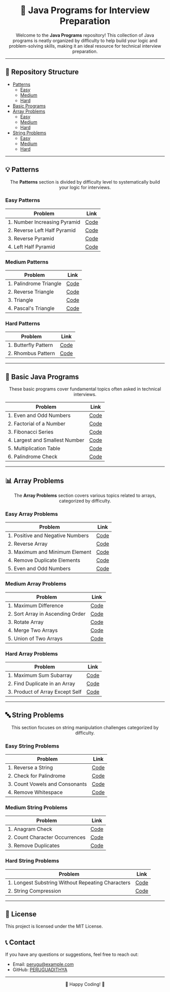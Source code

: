 <h1 align="center">🚀 Java Programs for Interview Preparation</h1>

<p align="center">
  Welcome to the <strong>Java Programs</strong> repository! This collection of Java programs is neatly organized by difficulty to help build your logic and problem-solving skills, making it an ideal resource for technical interview preparation.
</p>

---

<h2>📂 Repository Structure</h2>

<ul>
  <li><a href="#patterns">Patterns</a>
    <ul>
      <li><a href="#easy-patterns">Easy</a></li>
      <li><a href="#medium-patterns">Medium</a></li>
      <li><a href="#hard-patterns">Hard</a></li>
    </ul>
  </li>
  <li><a href="#basic-programs">Basic Programs</a></li>
  <li><a href="#array-problems">Array Problems</a>
    <ul>
      <li><a href="#easy-array-problems">Easy</a></li>
      <li><a href="#medium-array-problems">Medium</a></li>
      <li><a href="#hard-array-problems">Hard</a></li>
    </ul>
  </li>
  <li><a href="#string-problems">String Problems</a>
    <ul>
      <li><a href="#easy-string-problems">Easy</a></li>
      <li><a href="#medium-string-problems">Medium</a></li>
      <li><a href="#hard-string-problems">Hard</a></li>
    </ul>
  </li>
</ul>

---

<h2>💡 Patterns</h2>

<p align="center">The <strong>Patterns</strong> section is divided by difficulty level to systematically build your logic for interviews.</p>

<h3 id="easy-patterns">Easy Patterns</h3>
<table align="center">
  <thead>
    <tr>
      <th>Problem</th>
      <th>Link</th>
    </tr>
  </thead>
  <tbody>
    <tr>
      <td>1. Number Increasing Pyramid</td>
      <td><a href="https://github.com/PERUGUADITHYA/JavaPrograms/blob/main/Patterns/Easy/NumberIncreasingPyramid.java">Code</a></td>
    </tr>
    <tr>
      <td>2. Reverse Left Half Pyramid</td>
      <td><a href="https://github.com/PERUGUADITHYA/JavaPrograms/blob/main/Patterns/Easy/ReverseLeftHalfPyramid.java">Code</a></td>
    </tr>
    <tr>
      <td>3. Reverse Pyramid</td>
      <td><a href="https://github.com/PERUGUADITHYA/JavaPrograms/blob/main/Patterns/Easy/ReversePyramid.java">Code</a></td>
    </tr>
    <tr>
      <td>4. Left Half Pyramid</td>
      <td><a href="https://github.com/PERUGUADITHYA/JavaPrograms/blob/main/Patterns/Easy/leftHalfPyramid.java">Code</a></td>
    </tr>
  </tbody>
</table>

<h3 id="medium-patterns">Medium Patterns</h3>
<table align="center">
  <thead>
    <tr>
      <th>Problem</th>
      <th>Link</th>
    </tr>
  </thead>
  <tbody>
    <tr>
      <td>1. Palindrome Triangle</td>
      <td><a href="https://github.com/PERUGUADITHYA/JavaPrograms/blob/main/Patterns/Medium/PalindromeTriangle.java">Code</a></td>
    </tr>
    <tr>
      <td>2. Reverse Triangle</td>
      <td><a href="https://github.com/PERUGUADITHYA/JavaPrograms/blob/main/Patterns/Medium/ReverseTriangle.java">Code</a></td>
    </tr>
    <tr>
      <td>3. Triangle</td>
      <td><a href="https://github.com/PERUGUADITHYA/JavaPrograms/blob/main/Patterns/Medium/Triangle.java">Code</a></td>
    </tr>
    <tr>
      <td>4. Pascal's Triangle</td>
      <td><a href="https://github.com/PERUGUADITHYA/JavaPrograms/blob/main/Patterns/Medium/pascalsTraingle.java">Code</a></td>
    </tr>
  </tbody>
</table>

<h3 id="hard-patterns">Hard Patterns</h3>
<table align="center">
  <thead>
    <tr>
      <th>Problem</th>
      <th>Link</th>
    </tr>
  </thead>
  <tbody>
    <tr>
      <td>1. Butterfly Pattern</td>
      <td><a href="https://github.com/PERUGUADITHYA/JavaPrograms/blob/main/Patterns/Hard/ButterflyPattern.java">Code</a></td>
    </tr>
    <tr>
      <td>2. Rhombus Pattern</td>
      <td><a href="https://github.com/PERUGUADITHYA/JavaPrograms/blob/main/Patterns/Hard/Rhombus.java">Code</a></td>
    </tr>
  </tbody>
</table>

---

<h2 id="basic-programs">📝 Basic Java Programs</h2>
<p align="center">These basic programs cover fundamental topics often asked in technical interviews.</p>

<table align="center">
  <thead>
    <tr>
      <th>Problem</th>
      <th>Link</th>
    </tr>
  </thead>
  <tbody>
    <tr>
      <td>1. Even and Odd Numbers</td>
      <td><a href="https://github.com/PERUGUADITHYA/JavaPrograms/blob/main/Basic%20Java%20Programs/EvenAndOdd.java">Code</a></td>
    </tr>
    <tr>
      <td>2. Factorial of a Number</td>
      <td><a href="https://github.com/PERUGUADITHYA/JavaPrograms/blob/main/Basic%20Java%20Programs/FactorialNumber.java">Code</a></td>
    </tr>
    <tr>
      <td>3. Fibonacci Series</td>
      <td><a href="https://github.com/PERUGUADITHYA/JavaPrograms/blob/main/Basic%20Java%20Programs/FibonacciSeries.java">Code</a></td>
    </tr>
    <tr>
      <td>4. Largest and Smallest Number</td>
      <td><a href="https://github.com/PERUGUADITHYA/JavaPrograms/blob/main/Basic%20Java%20Programs/LargestAndSmallestNumber.java">Code</a></td>
    </tr>
    <tr>
      <td>5. Multiplication Table</td>
      <td><a href="https://github.com/PERUGUADITHYA/JavaPrograms/blob/main/Basic%20Java%20Programs/MultiplicationTable.java">Code</a></td>
    </tr>
    <tr>
      <td>6. Palindrome Check</td>
      <td><a href="https://github.com/PERUGUADITHYA/JavaPrograms/blob/main/Basic%20Java%20Programs/Palindrome.java">Code</a></td>
    </tr>
  </tbody>
</table>

---

<h2 id="array-problems">📊 Array Problems</h2>

<p align="center">The <strong>Array Problems</strong> section covers various topics related to arrays, categorized by difficulty.</p>

<h3 id="easy-array-problems">Easy Array Problems</h3>
<table align="center">
  <thead>
    <tr>
      <th>Problem</th>
      <th>Link</th>
    </tr>
  </thead>
  <tbody>
    <tr>
      <td>1. Positive and Negative Numbers</td>
      <td><a href="https://github.com/PERUGUADITHYA/JavaPrograms/blob/main/Arrays/Easy/PositiveNegativeNumber.java">Code</a></td>
    </tr>
    <tr>
      <td>2. Reverse Array</td>
      <td><a href="https://github.com/PERUGUADITHYA/JavaPrograms/blob/main/Arrays/Easy/ReverseArray.java">Code</a></td>
    </tr>
    <tr>
      <td>3. Maximum and Minimum Element</td>
      <td><a href="https://github.com/PERUGUADITHYA/JavaPrograms/blob/main/Arrays/Easy/MaximumAndMinimumElement.java">Code</a></td>
    </tr>
    <tr>
      <td>4. Remove Duplicate Elements</td>
      <td><a href="https://github.com/PERUGUADITHYA/JavaPrograms/blob/main/Arrays/Easy/RemoveDuplicateElements.java">Code</a></td>
    </tr>
    <tr>
      <td>5. Even and Odd Numbers</td>
      <td><a href="https://github.com/PERUGUADITHYA/JavaPrograms/blob/main/Arrays/Easy/EvenAndOdd.java">Code</a></td>
    </tr>
  </tbody>
</table>

<h3 id="medium-array-problems">Medium Array Problems</h3>
<table align="center">
  <thead>
    <tr>
      <th>Problem</th>
      <th>Link</th>
    </tr>
  </thead>
  <tbody>
    <tr>
      <td>1. Maximum Difference</td>
      <td><a href="https://github.com/PERUGUADITHYA/JavaPrograms/blob/main/Arrays/Medium/MaximumDifference.java">Code</a></td>
    </tr>
    <tr>
      <td>2. Sort Array in Ascending Order</td>
      <td><a href="https://github.com/PERUGUADITHYA/JavaPrograms/blob/main/Arrays/Medium/SortArrayAscendingOrder.java">Code</a></td>
    </tr>
    <tr>
      <td>3. Rotate Array</td>
      <td><a href="https://github.com/PERUGUADITHYA/JavaPrograms/blob/main/Arrays/Medium/RotateArray.java">Code</a></td>
    </tr>
    <tr>
      <td>4. Merge Two Arrays</td>
      <td><a href="https://github.com/PERUGUADITHYA/JavaPrograms/blob/main/Arrays/Medium/MergeTwoArrays.java">Code</a></td>
    </tr>
    <tr>
      <td>5. Union of Two Arrays</td>
      <td><a href="https://github.com/PERUGUADITHYA/JavaPrograms/blob/main/Arrays/Medium/UnionOfTwoArrays.java">Code</a></td>
    </tr>
  </tbody>
</table>

<h3 id="hard-array-problems">Hard Array Problems</h3>
<table align="center">
  <thead>
    <tr>
      <th>Problem</th>
      <th>Link</th>
    </tr>
  </thead>
  <tbody>
    <tr>
      <td>1. Maximum Sum Subarray</td>
      <td><a href="https://github.com/PERUGUADITHYA/JavaPrograms/blob/main/Arrays/Hard/MaximumSumSubarray.java">Code</a></td>
    </tr>
    <tr>
      <td>2. Find Duplicate in an Array</td>
      <td><a href="https://github.com/PERUGUADITHYA/JavaPrograms/blob/main/Arrays/Hard/FindDuplicate.java">Code</a></td>
    </tr>
    <tr>
      <td>3. Product of Array Except Self</td>
      <td><a href="https://github.com/PERUGUADITHYA/JavaPrograms/blob/main/Arrays/Hard/ProductOfArrayExceptSelf.java">Code</a></td>
    </tr>
  </tbody>
</table>

---

<h2 id="string-problems">🔤 String Problems</h2>

<p align="center">This section focuses on string manipulation challenges categorized by difficulty.</p>

<h3 id="easy-string-problems">Easy String Problems</h3>
<table align="center">
  <thead>
    <tr>
      <th>Problem</th>
      <th>Link</th>
    </tr>
  </thead>
  <tbody>
    <tr>
      <td>1. Reverse a String</td>
      <td><a href="https://github.com/PERUGUADITHYA/JavaPrograms/blob/main/Strings/Easy/ReverseString.java">Code</a></td>
    </tr>
    <tr>
      <td>2. Check for Palindrome</td>
      <td><a href="https://github.com/PERUGUADITHYA/JavaPrograms/blob/main/Strings/Easy/PalindromeCheck.java">Code</a></td>
    </tr>
    <tr>
      <td>3. Count Vowels and Consonants</td>
      <td><a href="https://github.com/PERUGUADITHYA/JavaPrograms/blob/main/Strings/Easy/CountVowelsAndConsonants.java">Code</a></td>
    </tr>
    <tr>
      <td>4. Remove Whitespace</td>
      <td><a href="https://github.com/PERUGUADITHYA/JavaPrograms/blob/main/Strings/Easy/RemoveWhitespace.java">Code</a></td>
    </tr>
  </tbody>
</table>

<h3 id="medium-string-problems">Medium String Problems</h3>
<table align="center">
  <thead>
    <tr>
      <th>Problem</th>
      <th>Link</th>
    </tr>
  </thead>
  <tbody>
    <tr>
      <td>1. Anagram Check</td>
      <td><a href="https://github.com/PERUGUADITHYA/JavaPrograms/blob/main/Strings/Medium/AnagramCheck.java">Code</a></td>
    </tr>
    <tr>
      <td>2. Count Character Occurrences</td>
      <td><a href="https://github.com/PERUGUADITHYA/JavaPrograms/blob/main/Strings/Medium/CountCharacterOccurrences.java">Code</a></td>
    </tr>
    <tr>
      <td>3. Remove Duplicates</td>
      <td><a href="https://github.com/PERUGUADITHYA/JavaPrograms/blob/main/Strings/Medium/RemoveDuplicates.java">Code</a></td>
    </tr>
  </tbody>
</table>

<h3 id="hard-string-problems">Hard String Problems</h3>
<table align="center">
  <thead>
    <tr>
      <th>Problem</th>
      <th>Link</th>
    </tr>
  </thead>
  <tbody>
    <tr>
      <td>1. Longest Substring Without Repeating Characters</td>
      <td><a href="https://github.com/PERUGUADITHYA/JavaPrograms/blob/main/Strings/Hard/LongestSubstringWithoutRepeatingCharacters.java">Code</a></td>
    </tr>
    <tr>
      <td>2. String Compression</td>
      <td><a href="https://github.com/PERUGUADITHYA/JavaPrograms/blob/main/Strings/Hard/StringCompression.java">Code</a></td>
    </tr>
  </tbody>
</table>

---

<h2>📜 License</h2>
<p>This project is licensed under the MIT License.</p>

<h2>📞 Contact</h2>
<p>If you have any questions or suggestions, feel free to reach out:</p>
<ul>
  <li>Email: <a href="mailto:perugu@example.com">perugu@example.com</a></li>
  <li>GitHub: <a href="https://github.com/PERUGUADITHYA">PERUGUADITHYA</a></li>
</ul>

---

<p align="center">🌟 Happy Coding! 🌟</p>

